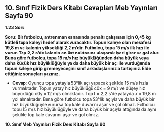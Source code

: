 ## 10. Sınıf Fizik Ders Kitabı Cevapları Meb Yayınları Sayfa 90

**1.23 Soru**

**Soru: Bir futbolcu, antrenman esnasında penaltı çalışması için 0,45 kg kütleli topa kaleyi hedef alarak vuracaktır. Topun kaleye olan mesafesi 19,8 m ve kalenin yüksekliği 2,2 m’dir. Futbolcu, topa 15 m/s ilk hızı ile vurur. Top 2,2 s’de kalenin en üst noktasına ulaşarak içeri girer ve gol olur. Buna göre futbolcu, topa 15 m/s hız büyüklüğünden daha büyük veya daha küçük hız büyüklüğüyle ya da daha büyük bir açı ile vurduğunda topun kaleye girip giremeyeceğini sınıf arkadaşlarınızla tartışınız. Elde ettiğiniz sonuçları yazınız.**

* **Cevap**: Oyuncu topa yatayla 53°lik açı yapacak şekilde 15 m/s hızla vurmaktadır. Topun yatay hız büyüklüğü c0x = 9 m/s ve düşey hız büyüklüğü c0y = 12 m/s olmaktadır. Top t = 2,2 s’de yatayda 𝑥 = 19,8 m yol almaktadır. Buna göre futbolcu topa 53°lik açıyla ve daha büyük bir hız büyüklüğüyle vurursa top kale duvarını aşar ve gol olmaz. Futbolcu topu 15 m/s hız büyüklüğüyle ve daha büyük bir açıyla attığında da aynı şekilde top kale duvarını aşar ve gol olmaz.

**10. Sınıf Meb Yayınları Fizik Ders Kitabı Sayfa 90**
